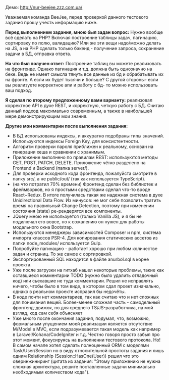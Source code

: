 Демо: http://nur-beejee.zzz.com.ua/

Уважаемая команда BeeJee, перед проверкой данного тестового задания прошу учесть информацию ниже.

**Перед выполнением задания, мною был задан вопрос:**
Нужно вообще всё сделать на PHP? Включая построение таблицы задач, пагинацию, сортировку по полю, валидацию? Или же эти вещи надо/можно делать на JS, а на PHP сделать только бэкенд - получение запроса, сохранение задачи в БД, отправка ответа.

**На что был получен ответ:**
Построение таблиц вы можете реализовать на фронтенде. Однако пагинация и т.д. должна быть однозначно на беке. 
Ведь не имеет смысла тянуть все данные из бд и обрабатывать их на фронте.
А если их будет тысячи и больше? 
С другой стороны- если вы реализуете корректное апи и работу с бд- то можно использовать ваш подход.

**Я сделал по второму предложенному вами варианту:** реализовал корректное API в духе REST, и корректную, четкую работу с БД. Считаю данный подход максимально современным, а также в наибольшей мере демонстрирующим мои знания. 

**Другие мои комментарии после выполнения задания:**
- В БД использованы индексы, и аккуратно подобраны типы значений. Используются индексы Foreign Key, для консистентности.
- Алгоритм проверки пароля приближен к реальному, основан на генерации хеша и сравнении с хранимым.
- Приложение выполнено по правилам REST: используются методы GET, POST, PATCH, DELETE. 
Приложение чётко разделено на Frontend и Backend (папка server/).
- Для проверки исходного кода фронтенда, пожалуйста смотрите в папку src/, а не public/out/ (так как используется TypeScript).
- (на что потратил 70% времени) Фронтенд сделан без библиотек и фреймворков, но я простыми средствами сделал что-то вроде React+Redux. В итоге получилась такая же надежная система в духе Unidirectional Data Flow. Из минусов: не мог себе позволить тратить время на правильный Change Detection, поэтому при изменении состояния (state) ре-рендерятся все компоненты.
- JQuery мною не используется (только Vanilla JS), и я бы не подключал его вовсе, но к сожалению он нужен для работы модального окна Bootstrap.
- Используются менеджеры зависимостей Composer и npm, система импорта классов PSR-4. Для копирования статических ассетов из папки node_modules/ используется Gulp.
- Попробуйте пагинацию - работает хорошо при любом количестве задач и страниц. То же самое с сортировкой.
- Экспортированный SQL находится в файле anurbol.sql в корне проекта.
- Уже после загрузки на гитхаб нашел некоторые проблемы, такие как оставшиеся комментарии TODO (нужно было удалить отладочный код) или сьехавшие не туда комментарии. Решил не исправлять ничего, чтобы было в том виде, в котором сдал проект изначально, однако в реальном проекте исправил бы недочёты. 
- В коде почти нет комментариев, так как считаю что и нет сложных для понимания вещей. Более-менее сложная часть - самодельный фронтенд-движок, но для среднего TS/JS-разработчика, на мой взгляд, код сам себя объясняет 
- Уже много после окончания задания, подумал, что, возможно, формальным упущением моей реализации является отсутствие M/Model в MVC, если подразумевается такая модель как например в Laravel/Kohana/CodeIgniter и т.д. Честно говоря просто забыл про этот момент, фокусируясь на выполнении тестового протокола. Но! В самом начале хотел сделать полноценный ORM с моделями Task/User/Session но в виду относительной простоты задания и лишь одним Relationship (Session::HasOne(User)) решил что это оверинжиниринг (цитата из задания: "Этому приложению не нужна сложная архитектура, решите поставленные задачи минимально необходимым количеством кода"). 
